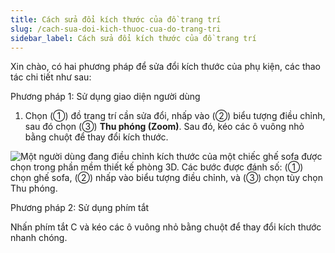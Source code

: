 ```yaml
---
title: Cách sửa đổi kích thước của đồ trang trí
slug: /cach-sua-doi-kich-thuoc-cua-do-trang-tri
sidebar_label: Cách sửa đổi kích thước của đồ trang trí
---
```


Xin chào, có hai phương pháp để sửa đổi kích thước của phụ kiện, các thao tác chi tiết như sau:

Phương pháp 1: Sử dụng giao diện người dùng

1. Chọn (①) đồ trang trí cần sửa đổi, nhấp vào (②) biểu tượng điều chỉnh, sau đó chọn (③) **Thu phóng (Zoom)**. Sau đó, kéo các ô vuông nhỏ bằng chuột để thay đổi kích thước.

![Một người dùng đang điều chỉnh kích thước của một chiếc ghế sofa được chọn trong phần mềm thiết kế phòng 3D. Các bước được đánh số: (①) chọn ghế sofa, (②) nhấp vào biểu tượng điều chỉnh, và (③) chọn tùy chọn Thu phóng.](https://storage.googleapis.com/jegavn_kb/images/818317de-751e-47d2-8fc7-cea3c815d04a.png)

Phương pháp 2: Sử dụng phím tắt

Nhấn phím tắt C và kéo các ô vuông nhỏ bằng chuột để thay đổi kích thước nhanh chóng.